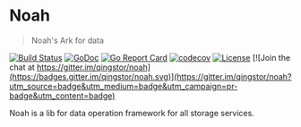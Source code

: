 # Noah

> Noah's Ark for data

[![Build Status](https://travis-ci.com/qingstor/noah.svg?branch=master)](https://travis-ci.com/qingstor/noah)
[![GoDoc](https://godoc.org/github.com/qingstor/noah?status.svg)](https://godoc.org/github.com/qingstor/noah)
[![Go Report Card](https://goreportcard.com/badge/github.com/qingstor/noah)](https://goreportcard.com/report/github.com/qingstor/noah)
[![codecov](https://codecov.io/gh/qingstor/noah/branch/master/graph/badge.svg)](https://codecov.io/gh/qingstor/noah)
[![License](https://img.shields.io/badge/license-apache%20v2-blue.svg)](https://github.com/qingstor/noah/blob/master/LICENSE) [![Join the chat at https://gitter.im/qingstor/noah](https://badges.gitter.im/qingstor/noah.svg)](https://gitter.im/qingstor/noah?utm_source=badge&utm_medium=badge&utm_campaign=pr-badge&utm_content=badge)

Noah is a lib for data operation framework for all storage services.

